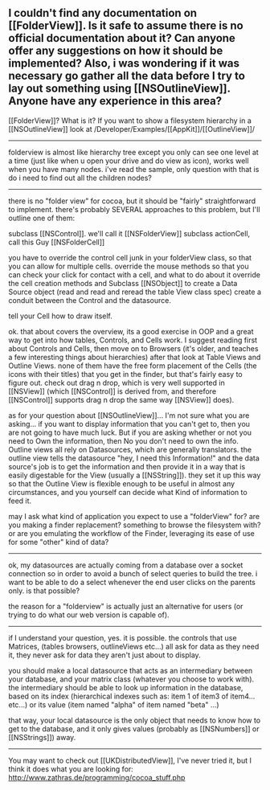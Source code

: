 I couldn't find any documentation on [[FolderView]]. Is it safe to assume there is no official documentation about it? Can anyone offer any suggestions on how it should be implemented? 
Also, i was wondering if it was necessary go gather all the data before I try to lay out something using [[NSOutlineView]]. Anyone have any experience in this area?
----

[[FolderView]]? What is it? If you want to show a filesystem hierarchy in a [[NSOutlineView]] look at /Developer/Examples/[[AppKit]]/[[OutlineView]]/

----

folderview is almost like hierarchy tree except you only can see one level at a time (just like when u open your drive and do view as icon), works well when you have many nodes.
i've read the sample, only question with that is do i need to find out all the children nodes?

----

there is no "folder view" for cocoa, but it should be "fairly" straightforward to implement.
 there's probably SEVERAL approaches to this problem, but I'll outline one of them:

subclass [[NSControl]].  we'll call it  [[NSFolderView]]
subclass actionCell, call this Guy [[NSFolderCell]]

you have to override the control cell junk in your  folderView class, so that you can allow for multiple cells.
override the mouse  methods so that you can check your click for contact with a cell, and what to do about it
override the cell creation methods and Subclass [[NSObject]] to create a Data Source object  (read and read and reread the table View class spec)
create a conduit between the Control and the datasource.

tell your Cell how to draw itself.
 

ok. that about covers the overview, its a good exercise in OOP and a great way to get into how tables, Controls, and Cells work.
I suggest reading first about Controls and Cells, then move on to Browsers (it's older, and teaches a few interesting things about hierarchies)
after that look at Table Views and Outline Views.
none of them have the free form placement of the Cells (the icons with their titles) that you get in the finder, but that's fairly easy to figure out.
check out drag n drop, which is very well supported in [[NSView]] (which [[NSControl]] is derived from, and therefore [[NSControl]] supports drag n drop the same way [[NSView]] does).

as for your question about [[NSOutlineView]]... I'm not sure what you are asking... if you want to display information that you can't get to, then you are not going to have much luck.  But if you are asking whether or not you need to Own the information, then No you don't need to own the info.  Outline views all rely on Datasources, which are generally translators.  the outline view tells the datasource "hey, I need this Information!" and the data source's job is to get the information and then provide it in a way that is easily digestable for the View (usually a [[NSString]]).  they set it up this way so that the Outline View is flexible enough to be useful in almost any circumstances, and you yourself can decide what Kind of information to feed it.


may I ask what kind of application you expect to use a "folderView" for?  are you making a finder replacement? something to browse the filesystem with? or are you emulating the workflow of the Finder, leveraging its ease of use for some "other" kind of data?

----

ok, my datasources are actually coming from a database over a socket connection so in order to avoid a bunch of select queries to build the tree.  i want to be able to do a select whenever the end user clicks on the parents only.  is that possible?

the reason for a "folderview" is actually just an alternative for users (or trying to do what our web version is capable of).

----

if I understand your question, yes. it is possible.
the controls that use Matrices, (tables browsers, outlineViews etc...) all ask for data as they need it, they never ask for data they aren't just about to display.

you should make a local datasource that acts as an intermediary between your database, and your matrix class (whatever you choose to work with).
the intermediary should be able to look up information in the database, based on its index (hierarchical indexes such as: item 1 of item3 of item4... etc...) or its value (item named "alpha" of item named "beta" ...)

that way, your local datasource is the only object that needs to know how to get to the database, and it only gives values (probably as [[NSNumbers]] or [[NSStrings]]) away.

----

You may want to check out [[UKDistributedView]], I've never tried it, but I think it does what you are looking for: http://www.zathras.de/programming/cocoa_stuff.php